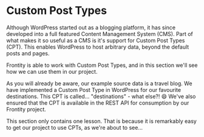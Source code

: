 # Custom Post Types

Although WordPress started out as a blogging platform, it has since developed into a full featured Content Management System (CMS). Part of what makes it so useful as a CMS is it's support for Custom Post Types (CPT). This enables WordPress to host arbitrary data, beyond the default posts and pages.

Frontity is able to work with Custom Post Types, and in this section we'll see how we can use them in our project.

As you will already be aware, our example source data is a travel blog. We have implemented a Custom Post Type in WordPress for our favourite destinations. This CPT is called... "destinations" - what else?! 😄 We've also ensured that the CPT is available in the REST API for consumption by our Frontity project.

This section only contains one lesson. That is because it is remarkably easy to get our project to use CPTs, as we're about to see...
